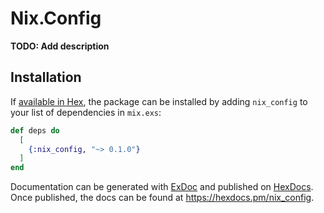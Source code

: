 # Nix.Config

**TODO: Add description**

## Installation

If [available in Hex](https://hex.pm/docs/publish), the package can be installed by adding
`nix_config` to your list of dependencies in `mix.exs`:

```elixir
def deps do
  [
    {:nix_config, "~> 0.1.0"}
  ]
end
```

Documentation can be generated with [ExDoc](https://github.com/elixir-lang/ex_doc) and published on
[HexDocs](https://hexdocs.pm). Once published, the docs can be found at
https://hexdocs.pm/nix_config.

